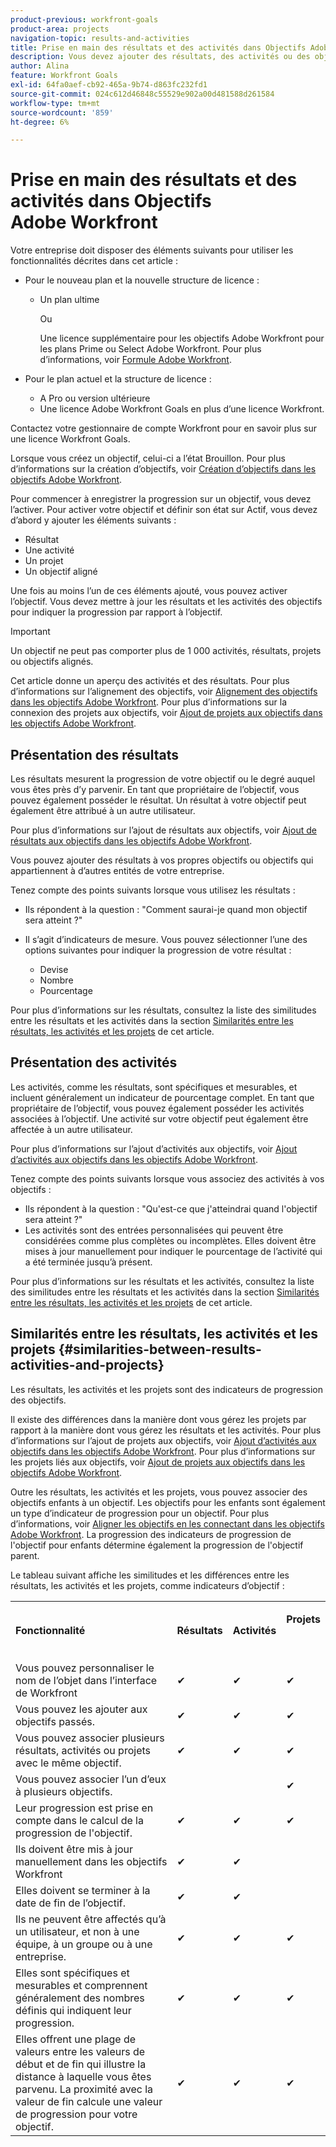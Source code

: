 ```yaml
---
product-previous: workfront-goals
product-area: projects
navigation-topic: results-and-activities
title: Prise en main des résultats et des activités dans Objectifs Adobe Workfront
description: Vous devez ajouter des résultats, des activités ou des objectifs alignés à un objectif pour pouvoir l’activer. Cela met à jour l’état de l’objectif de Brouillon à Actif et commence à enregistrer la progression de l’objectif.
author: Alina
feature: Workfront Goals
exl-id: 64fa0aef-cb92-465a-9b74-d863fc232fd1
source-git-commit: 024c612d46848c55529e902a00d481588d261584
workflow-type: tm+mt
source-wordcount: '859'
ht-degree: 6%

---
```


# Prise en main des résultats et des activités dans Objectifs Adobe Workfront

Votre entreprise doit disposer des éléments suivants pour utiliser les fonctionnalités décrites dans cet article :

* Pour le nouveau plan et la nouvelle structure de licence :

   * Un plan ultime

     Ou

     Une licence supplémentaire pour les objectifs Adobe Workfront pour les plans Prime ou Select Adobe Workfront. Pour plus d’informations, voir [Formule Adobe Workfront](https://www.workfront.com/plans?lang=fr).

* Pour le plan actuel et la structure de licence :

   * A Pro ou version ultérieure
   * Une licence Adobe Workfront Goals en plus d’une licence Workfront.

Contactez votre gestionnaire de compte Workfront pour en savoir plus sur une licence Workfront Goals.

Lorsque vous créez un objectif, celui-ci a l’état Brouillon. Pour plus d’informations sur la création d’objectifs, voir [Création d’objectifs dans les objectifs Adobe Workfront](../../workfront-goals/goal-management/create-goals.md).

Pour commencer à enregistrer la progression sur un objectif, vous devez l’activer. Pour activer votre objectif et définir son état sur Actif, vous devez d’abord y ajouter les éléments suivants :

* Résultat
* Une activité
* Un projet
* Un objectif aligné

Une fois au moins l’un de ces éléments ajouté, vous pouvez activer l’objectif. Vous devez mettre à jour les résultats et les activités des objectifs pour indiquer la progression par rapport à l’objectif.


>[!IMPORTANT]
>
> Un objectif ne peut pas comporter plus de 1 000 activités, résultats, projets ou objectifs alignés.</span>

Cet article donne un aperçu des activités et des résultats. Pour plus d’informations sur l’alignement des objectifs, voir [Alignement des objectifs dans les objectifs Adobe Workfront](../../workfront-goals/goal-alignment/goal-alignment.md). Pour plus d’informations sur la connexion des projets aux objectifs, voir [Ajout de projets aux objectifs dans les objectifs Adobe Workfront](../results-and-activities/connect-projects-to-goals-overview.md).

## Présentation des résultats

<!--
<p> This will have additional types in the future - add another section for types?)</p>
-->

Les résultats mesurent la progression de votre objectif ou le degré auquel vous êtes près d’y parvenir. En tant que propriétaire de l’objectif, vous pouvez également posséder le résultat. Un résultat à votre objectif peut également être attribué à un autre utilisateur.

Pour plus d’informations sur l’ajout de résultats aux objectifs, voir [Ajout de résultats aux objectifs dans les objectifs Adobe Workfront](../../workfront-goals/results-and-activities/add-results-to-goals.md).

Vous pouvez ajouter des résultats à vos propres objectifs ou objectifs qui appartiennent à d’autres entités de votre entreprise.

Tenez compte des points suivants lorsque vous utilisez les résultats :

* Ils répondent à la question : &quot;Comment saurai-je quand mon objectif sera atteint ?&quot;
* Il s’agit d’indicateurs de mesure. Vous pouvez sélectionner l’une des options suivantes pour indiquer la progression de votre résultat :

  <!--
  this might change (jira, Salesforce, etc))
  -->

   * Devise
   * Nombre
   * Pourcentage

Pour plus d’informations sur les résultats, consultez la liste des similitudes entre les résultats et les activités dans la section [Similarités entre les résultats, les activités et les projets](#similarities-between-results-activities-and-projects) de cet article.

## Présentation des activités

<!--
This will have additional types in the future - add another section for types?
-->

Les activités, comme les résultats, sont spécifiques et mesurables, et incluent généralement un indicateur de pourcentage complet. En tant que propriétaire de l’objectif, vous pouvez également posséder les activités associées à l’objectif. Une activité sur votre objectif peut également être affectée à un autre utilisateur.

Pour plus d’informations sur l’ajout d’activités aux objectifs, voir [Ajout d’activités aux objectifs dans les objectifs Adobe Workfront](../../workfront-goals/results-and-activities/add-activities-to-goals.md).

Tenez compte des points suivants lorsque vous associez des activités à vos objectifs :

* Ils répondent à la question : &quot;Qu&#39;est-ce que j&#39;atteindrai quand l&#39;objectif sera atteint ?&quot;
* Les activités sont des entrées personnalisées qui peuvent être considérées comme plus complètes ou incomplètes. Elles doivent être mises à jour manuellement pour indiquer le pourcentage de l’activité qui a été terminée jusqu’à présent.

<!--
* You can associate the following activities with goals:

  <table style="table-layout:auto"> 
   <col> 
   <col> 
   <tbody> 
    <tr> 
     <td role="rowheader">Manual progress bar </td> 
     <td> <p>Custom entries that can be thought of more in terms of complete or incomplete. They must be manually updated.</p> </td> 
    </tr> 
    <tr> 
     <td role="rowheader"><p>Project</p></td> 
     <td> <p>Existing projects that you have at least permissions to View and are not in a status of Dead. They are updated automatically, based on the progress of their work items. </p> <p>The projects must exist before associating them with the goal. You can associate a project with multiple goals. For information about adding projects to goals, see <a href="../../workfront-goals/results-and-activities/connect-projects-to-goals-overview.md" class="MCXref xref">Add projects to goals in Adobe Workfront Goals</a>.</p>
     <p><span class="preview">In the Preview environment, projects are separate progress indicators, independent from activities. Adding projects to a goal in the Preview environment is different from adding activities. For more information, see <a href="../../workfront-goals/results-and-activities/connect-projects-to-goals-overview.md" class="MCXref xref">Add projects to goals in Adobe Workfront Goals</a>.</span></p>
      </td> 
    </tr> 
   </tbody> 
  </table>
-->
<!--drafted for goal redesign: For THE PRODUCTION RELEASE: remove the projects in this article altogether.-->

Pour plus d’informations sur les résultats et les activités, consultez la liste des similitudes entre les résultats et les activités dans la section [Similarités entre les résultats, les activités et les projets](#similarities-between-results-activities-and-projects) de cet article.

## Similarités entre les résultats, les activités et les projets {#similarities-between-results-activities-and-projects}

Les résultats, les activités et les projets sont des indicateurs de progression des objectifs.

Il existe des différences dans la manière dont vous gérez les projets par rapport à la manière dont vous gérez les résultats et les activités. Pour plus d’informations sur l’ajout de projets aux objectifs, voir [Ajout d’activités aux objectifs dans les objectifs Adobe Workfront](../../workfront-goals/results-and-activities/add-activities-to-goals.md). Pour plus d’informations sur les projets liés aux objectifs, voir [Ajout de projets aux objectifs dans les objectifs Adobe Workfront](../../workfront-goals/results-and-activities/connect-projects-to-goals-overview.md).

Outre les résultats, les activités et les projets, vous pouvez associer des objectifs enfants à un objectif. Les objectifs pour les enfants sont également un type d’indicateur de progression pour un objectif. Pour plus d’informations, voir [Aligner les objectifs en les connectant dans les objectifs Adobe Workfront](../goal-alignment/align-goals-by-connecting-them.md). La progression des indicateurs de progression de l&#39;objectif pour enfants détermine également la progression de l&#39;objectif parent.

Le tableau suivant affiche les similitudes et les différences entre les résultats, les activités et les projets, comme indicateurs d’objectif :

<table style="table-layout:auto"> 
 <col> 
 <col> 
 <col> 
 <col> 
 <tbody> 
  <tr> 
   <td><b><p>Fonctionnalité</p></b></td> 
   <td><b><p>Résultats</p></b></td> 
   <td><b><p>Activités</p></b></td> 
   <td> <p><strong>Projets</strong> </p> <p> </p> </td> 
  </tr> 
  <tr> 
   <td><span style="font-weight: normal;">Vous pouvez personnaliser le nom de l’objet dans l’interface de Workfront</span> </td> 
   <td>✔</td> 
   <td>✔</td> 
   <td>✔</td> 
  </tr> 
  <tr> 
   <td>Vous pouvez les ajouter aux objectifs passés.</td> 
   <td>✔</td> 
   <td>✔</td> 
   <td>✔</td> 
  </tr> 
  <tr> 
   <td>Vous pouvez associer plusieurs résultats, activités ou projets avec le même objectif. </td> 
   <td>✔</td> 
   <td>✔</td> 
   <td>✔</td> 
  </tr> 
  <tr> 
   <td>Vous pouvez associer l’un d’eux à plusieurs objectifs.</td> 
   <td> </td> 
   <td> </td> 
   <td>✔</td> 
  </tr> 
  <tr> 
   <td>Leur progression est prise en compte dans le calcul de la progression de l'objectif. </td> 
   <td>✔</td> 
   <td>✔</td> 
   <td>✔</td> 
  </tr> 
  <tr> 
   <td>Ils doivent être mis à jour manuellement dans les objectifs Workfront</td> 
   <td>✔</td> 
   <td>✔</td> 
   <td> </td> 
  </tr> 
  <tr> 
   <td>Elles doivent se terminer à la date de fin de l’objectif.</td> 
   <td>✔</td> 
   <td>✔</td> 
   <td> </td> 
  </tr> 
  <tr> 
   <td>Ils ne peuvent être affectés qu’à un utilisateur, et non à une équipe, à un groupe ou à une entreprise. </td> 
   <td>✔</td> 
   <td>✔</td> 
   <td>✔</td> 
  </tr> 
  <tr> 
   <td>Elles sont spécifiques et mesurables et comprennent généralement des nombres définis qui indiquent leur progression. </td> 
   <td>✔</td> 
   <td>✔</td> 
   <td>✔</td> 
  </tr> 
  <tr> 
   <td>Elles offrent une plage de valeurs entre les valeurs de début et de fin qui illustre la distance à laquelle vous êtes parvenu. La proximité avec la valeur de fin calcule une valeur de progression pour votre objectif. </td> 
   <td>✔</td> 
   <td>✔</td> 
   <td>✔</td> 
  </tr> 
 </tbody> 
</table>
